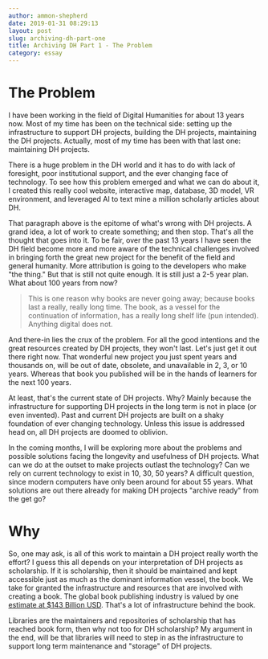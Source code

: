 ```yaml
---
author: ammon-shepherd
date: 2019-01-31 08:29:13
layout: post
slug: archiving-dh-part-one
title: Archiving DH Part 1 - The Problem
category: essay
---
```


# The Problem

I have been working in the field of Digital Humanities for about 13 years now.
Most of my time has been on the technical side: setting up the infrastructure
to support DH projects, building the DH projects, maintaining the DH projects.
Actually, most of my time has been with that last one: maintaining DH projects.

There is a huge problem in the DH world and it has to do with lack of
foresight, poor institutional support, and the ever changing face of
technology. To see how this problem emerged and what we can do about it, I
created this really cool website, interactive map, database, 3D model, VR
environment, and leveraged AI to text mine a million scholarly articles about
DH.

That paragraph above is the epitome of what's wrong with DH projects. A grand
idea, a lot of work to create something; and then stop. That's all the thought
that goes into it. To be fair, over the past 13 years I have seen the DH field
become more and more aware of the technical challenges involved in bringing
forth the great new project for the benefit of the field and general humanity.
More attribution is going to the developers who make "the thing." But that is
still not quite enough. It is still just a 2-5 year plan. What about 100 years
from now?

> This is one reason why books are never going away; because books last a
> really, really long time. The book, as a vessel for the continuation of
> information, has a really long shelf life (pun intended). Anything digital
> does not.

And there-in lies the crux of the problem. For all the good intentions and the
great resources created by DH projects, they won't last. Let's just get it out
there right now. That wonderful new project you just spent years and thousands
on, will be out of date, obsolete, and unavailable in 2, 3, or 10 years.
Whereas that book you published will be in the hands of learners for the next
100 years.

At least, that's the current state of DH projects. Why? Mainly because the
infrastructure for supporting DH projects in the long term is not in place (or
even invented). Past and current DH projects are built on a shaky foundation of
ever changing technology. Unless this issue is addressed head on, all DH
projects are doomed to oblivion.

In the coming months, I will be exploring more about the problems and possible
solutions facing the longevity and usefulness of DH projects. What can we do at
the outset to make projects outlast the technology? Can we rely on current
technology to exist in 10, 30, 50 years? A difficult question, since modern
computers have only been around for about 55 years. What solutions are out
there already for making DH projects "archive ready" from the get go?

# Why
So, one may ask, is all of this work to maintain a DH project really worth the
effort? I guess this all depends on your interpretation of DH projects as
scholarship. If it is scholarship, then it should be maintained and kept
accessible just as much as the dominant information vessel, the book. We
take for granted the infrastructure and resources that are involved with
creating a book. The global book publishing industry is valued by one [estimate
at $143 Billion
USD](https://publishingperspectives.com/2017/10/bookmap-launched-to-size-up-world-publishing/).
That's a lot of infrastructure behind the book. 

Libraries are the maintainers and repositories of scholarship that has reached
book form, then why not too for DH scholarship? My argument in the end, will be
that libraries will need to step in as the infrastructure to support long term
maintenance and "storage" of DH projects.
